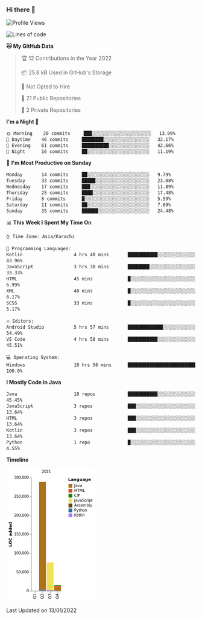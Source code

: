 ### Hi there 👋

<!--
**BilalJaved15/BilalJaved15** is a ✨ _special_ ✨ repository because its `README.md` (this file) appears on your GitHub profile.

Here are some ideas to get you started:

- 🔭 I’m currently working on ...
- 🌱 I’m currently learning ...
- 👯 I’m looking to collaborate on ...
- 🤔 I’m looking for help with ...
- 💬 Ask me about ...
- 📫 How to reach me: ...
- 😄 Pronouns: ...
- ⚡ Fun fact: ...
-->

<!--START_SECTION:waka-->
![Profile Views](http://img.shields.io/badge/Profile%20Views-1-blue)

![Lines of code](https://img.shields.io/badge/From%20Hello%20World%20I%27ve%20Written-378%20Thousand%20lines%20of%20code-blue)

**🐱 My GitHub Data** 

> 🏆 12 Contributions in the Year 2022
 > 
> 📦 25.8 kB Used in GitHub's Storage 
 > 
> 🚫 Not Opted to Hire
 > 
> 📜 21 Public Repositories 
 > 
> 🔑 2 Private Repositories  
 > 
**I'm a Night 🦉** 

```text
🌞 Morning    20 commits     ███░░░░░░░░░░░░░░░░░░░░░░   13.99% 
🌆 Daytime    46 commits     ████████░░░░░░░░░░░░░░░░░   32.17% 
🌃 Evening    61 commits     ██████████░░░░░░░░░░░░░░░   42.66% 
🌙 Night      16 commits     ██░░░░░░░░░░░░░░░░░░░░░░░   11.19%

```
📅 **I'm Most Productive on Sunday** 

```text
Monday       14 commits     ██░░░░░░░░░░░░░░░░░░░░░░░   9.79% 
Tuesday      33 commits     █████░░░░░░░░░░░░░░░░░░░░   23.08% 
Wednesday    17 commits     ███░░░░░░░░░░░░░░░░░░░░░░   11.89% 
Thursday     25 commits     ████░░░░░░░░░░░░░░░░░░░░░   17.48% 
Friday       8 commits      █░░░░░░░░░░░░░░░░░░░░░░░░   5.59% 
Saturday     11 commits     ██░░░░░░░░░░░░░░░░░░░░░░░   7.69% 
Sunday       35 commits     ██████░░░░░░░░░░░░░░░░░░░   24.48%

```


📊 **This Week I Spent My Time On** 

```text
⌚︎ Time Zone: Asia/Karachi

💬 Programming Languages: 
Kotlin                   4 hrs 48 mins       ███████████░░░░░░░░░░░░░░   43.96% 
JavaScript               3 hrs 38 mins       ████████░░░░░░░░░░░░░░░░░   33.33% 
HTML                     45 mins             █░░░░░░░░░░░░░░░░░░░░░░░░   6.99% 
XML                      40 mins             █░░░░░░░░░░░░░░░░░░░░░░░░   6.17% 
SCSS                     33 mins             █░░░░░░░░░░░░░░░░░░░░░░░░   5.17%

🔥 Editors: 
Android Studio           5 hrs 57 mins       █████████████░░░░░░░░░░░░   54.49% 
VS Code                  4 hrs 58 mins       ███████████░░░░░░░░░░░░░░   45.51%

💻 Operating System: 
Windows                  10 hrs 56 mins      █████████████████████████   100.0%

```

**I Mostly Code in Java** 

```text
Java                     10 repos            ███████████░░░░░░░░░░░░░░   45.45% 
JavaScript               3 repos             ███░░░░░░░░░░░░░░░░░░░░░░   13.64% 
HTML                     3 repos             ███░░░░░░░░░░░░░░░░░░░░░░   13.64% 
Kotlin                   3 repos             ███░░░░░░░░░░░░░░░░░░░░░░   13.64% 
Python                   1 repo              █░░░░░░░░░░░░░░░░░░░░░░░░   4.55%

```


**Timeline**

![Chart not found](https://raw.githubusercontent.com/BilalJaved15/BilalJaved15/main/charts/bar_graph.png) 


 Last Updated on 13/01/2022
<!--END_SECTION:waka-->
